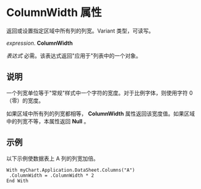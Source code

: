 
# ColumnWidth 属性

返回或设置指定区域中所有列的列宽。Variant 类型，可读写。

 _expression_. **ColumnWidth**

 _表达式_ 必需。该表达式返回"应用于"列表中的一个对象。


## 说明

一个列宽单位等于"常规"样式中一个字符的宽度。对于比例字体，则使用字符 0（零）的宽度。

如果区域中所有列的列宽都相等， **ColumnWidth** 属性返回该宽度值。如果区域中的列宽不等，本属性返回 **Null** 。


## 示例

以下示例使数据表上 A 列的列宽加倍。


```
With myChart.Application.DataSheet.Columns("A") 
 .ColumnWidth = .ColumnWidth * 2 
End With
```

